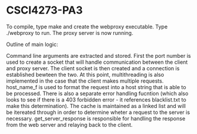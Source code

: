 # CSCI4273-PA3

To compile, type make and create the webproxy executable. Type ./webproxy <port number> <timeout> to run. The proxy server is now running. 

Outline of main logic:

Command line arguments are extracted and stored. First the port number is used to create a socket that will handle communication between the client and proxy server. The client socket is then created and a connection is established bewteen the two. At this point, multithreading is also implemented in the case that the client makes multiple requests. host_name_f is used to format the request into a host string that is able to be processed. There is also a separate error handling fucntion (which also looks to see if there is a 403 forbidden error - it references blacklist.txt to make this determination). The cache is maintained as a linked list and will be itereated through in order to determine wheter a request to the server is necessary. get_server_response is responsible for handling the response from the web server and relaying back to the client. 

